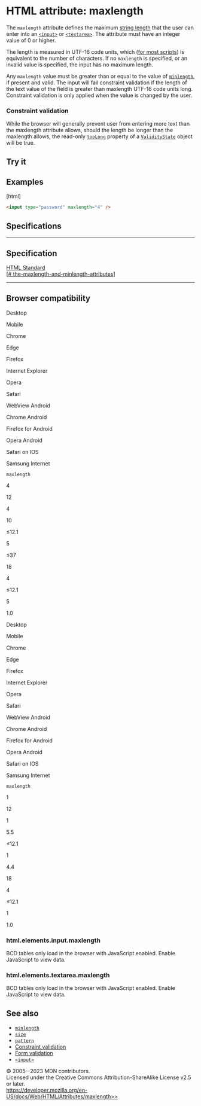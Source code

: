 HTML attribute: maxlength
=========================

The `maxlength` attribute defines the maximum [string
length](https://developer.mozilla.org/en-US/docs/Web/JavaScript/Reference/Global_Objects/String/length)
that the user can enter into an [`<input>`](../element/input) or
[`<textarea>`](../element/textarea). The attribute must have an integer
value of 0 or higher.

The length is measured in UTF-16 code units, which ([for most
scripts](https://developer.mozilla.org/en-US/docs/Web/JavaScript/Reference/Global_Objects/String/length#strings_with_length_not_equal_to_the_number_of_characters))
is equivalent to the number of characters. If no `maxlength` is
specified, or an invalid value is specified, the input has no maximum
length.

Any `maxlength` value must be greater than or equal to the value of
[`minlength`](minlength), if present and valid. The input will fail
constraint validation if the length of the text value of the field is
greater than maxlength UTF-16 code units long. Constraint validation is
only applied when the value is changed by the user.

### Constraint validation

While the browser will generally prevent user from entering more text
than the maxlength attribute allows, should the length be longer than
the maxlength allows, the read-only
[`tooLong`](https://developer.mozilla.org/en-US/docs/Web/API/ValidityState/tooLong)
property of a
[`ValidityState`](https://developer.mozilla.org/en-US/docs/Web/API/ValidityState)
object will be true.

Try it
------

Examples
--------

[html]

```html
<input type="password" maxlength="4" />
```

Specifications
--------------

  --------------------------------------------------------------------------------------------------------------------------------------------

Specification
  --------------------------------------------------------------------------------------------------------------------------------------------

  [HTML Standard\
  [\#
  the-maxlength-and-minlength-attributes]](https://html.spec.whatwg.org/multipage/input.html#the-maxlength-and-minlength-attributes)

  --------------------------------------------------------------------------------------------------------------------------------------------

Browser compatibility
---------------------

Desktop

Mobile

Chrome

Edge

Firefox

Internet Explorer

Opera

Safari

WebView Android

Chrome Android

Firefox for Android

Opera Android

Safari on IOS

Samsung Internet

`maxlength`

4

12

4

10

≤12.1

5

≤37

18

4

≤12.1

5

1.0

Desktop

Mobile

Chrome

Edge

Firefox

Internet Explorer

Opera

Safari

WebView Android

Chrome Android

Firefox for Android

Opera Android

Safari on IOS

Samsung Internet

`maxlength`

1

12

1

5.5

≤12.1

1

4.4

18

4

≤12.1

1

1.0

### html.elements.input.maxlength

BCD tables only load in the browser with JavaScript enabled. Enable
JavaScript to view data.

### html.elements.textarea.maxlength

BCD tables only load in the browser with JavaScript enabled. Enable
JavaScript to view data.

See also
--------

- [`minlength`](minlength)
- [`size`](size)
- [`pattern`](pattern)
- [Constraint validation](../constraint_validation)
- [Form
    validation](https://developer.mozilla.org/en-US/docs/Learn/Forms/Form_validation)
- [`<input>`](../element/input)

© 2005--2023 MDN contributors.\
Licensed under the Creative Commons Attribution-ShareAlike License v2.5
or later.\
https://developer.mozilla.org/en-US/docs/Web/HTML/Attributes/maxlength>>

